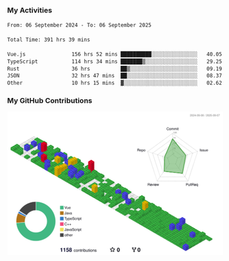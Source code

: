 ### My Activities

<!--START_SECTION:waka-->

```txt
From: 06 September 2024 - To: 06 September 2025

Total Time: 391 hrs 39 mins

Vue.js               156 hrs 52 mins ██████████░░░░░░░░░░░░░░░   40.05 %
TypeScript           114 hrs 34 mins ███████▒░░░░░░░░░░░░░░░░░   29.25 %
Rust                 36 hrs          ██▒░░░░░░░░░░░░░░░░░░░░░░   09.19 %
JSON                 32 hrs 47 mins  ██░░░░░░░░░░░░░░░░░░░░░░░   08.37 %
Other                10 hrs 15 mins  ▓░░░░░░░░░░░░░░░░░░░░░░░░   02.62 %
```

<!--END_SECTION:waka-->

### My GitHub Contributions

![](./profile-3d-contrib/profile-gitblock.svg)
